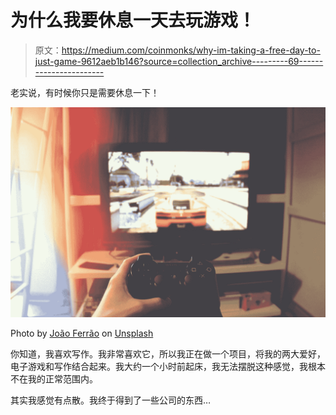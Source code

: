 # 为什么我要休息一天去玩游戏！

> 原文：<https://medium.com/coinmonks/why-im-taking-a-free-day-to-just-game-9612aeb1b146?source=collection_archive---------69----------------------->

老实说，有时候你只是需要休息一下！

![](img/4b5dcb12b7739417b7c680a0a05e8480.png)

Photo by [João Ferrão](https://unsplash.com/@joaoscferrao?utm_source=medium&utm_medium=referral) on [Unsplash](https://unsplash.com?utm_source=medium&utm_medium=referral)

你知道，我喜欢写作。我非常喜欢它，所以我正在做一个项目，将我的两大爱好，电子游戏和写作结合起来。我大约一个小时前起床，我无法摆脱这种感觉，我根本不在我的正常范围内。

其实我感觉有点散。我终于得到了一些公司的东西…